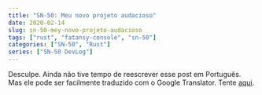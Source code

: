 ```yaml
---
title: "SN-50: Meu novo projeto audacioso"
date: 2020-02-14
slug: sn-50-mey-novo-projeto-audacioso
tags: ["rust", "fatansy-console", "sn-50"]
categories: ["SN-50", "Rust"]
series: ["SN-50 DevLog"]
---
```


Desculpe. Ainda não tive tempo de reescrever esse post em Português. Mas ele pode ser facilmente traduzido com o Google Translator. Tente [aqui](https://translate.google.com/translate?sl=en&tl=pt&u=https%3A%2F%2Fluizdepra.dev%2Fen%2Fposts%2Fsn-50-my-new-audacious-project%2F).
